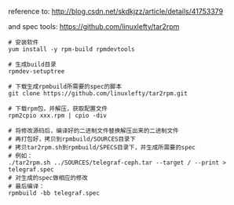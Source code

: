 reference to: 
http://blog.csdn.net/skdkjzz/article/details/41753379

and spec tools: 
https://github.com/linuxlefty/tar2rpm

```
# 安装软件
yum install -y rpm-build rpmdevtools

# 生成build目录
rpmdev-setuptree

# 下载生成rpmbuild所需要的spec的脚本
git clone https://github.com/linuxlefty/tar2rpm.git

# 下载rpm包，并解压，获取配置文件
rpm2cpio xxx.rpm | cpio -div

# 将修改源码后，编译好的二进制文件替换解压出来的二进制文件
# 再打包好，拷贝到rpmbuild/SOURCES目录下
# 拷贝tar2rpm.sh到rpmbuild/SPECS目录下，并生成所需要的spec
# 例如：
./tar2rpm.sh ../SOURCES/telegraf-ceph.tar --target / --print > telegraf.spec
# 对生成的spec做相应的修改
# 最后编译：
rpmbuild -bb telegraf.spec
```
